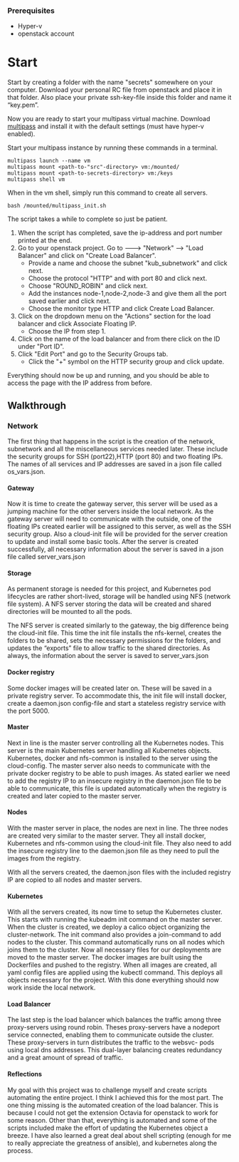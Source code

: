 ### Prerequisites
* Hyper-v 
* openstack account  
# Start
Start by creating a folder with the name "secrets" somewhere on your computer. 
Download your personal RC file from openstack and place it in that folder. 
Also place your private ssh-key-file inside this folder and name it “key.pem”.

Now you are ready to start your multipass virtual machine.
Download [multipass](https://multipass.run/) and install it with the default settings
(must have hyper-v enabled).

Start your multipass instance by running these commands in a terminal.
   
    multipass launch --name vm   
    multipass mount <path-to-"src"-directory> vm:/mounted/
    multipass mount <path-to-secrets-directory> vm:/keys
    multipass shell vm
    
When in the vm shell, simply run this command to create all servers.
    
    bash /mounted/multipass_init.sh

The script takes a while to complete so just be patient.

1. When the script has completed, save the ip-address and port number printed at the end.
2. Go to your openstack project. Go to ---> "Network" --> "Load Balancer" and click on "Create Load Balancer".
    * Provide a name and choose the subnet "kub_subnetwork" and click next.
    * Choose the protocol "HTTP" and with port 80 and click next.
    * Choose "ROUND_ROBIN" and click next.
    * Add the instances node-1,node-2,node-3 and give them all the port saved earlier and click next.
    * Choose the monitor type HTTP and click Create Load Balancer.
3. Click on the dropdown menu on the "Actions" section for the load balancer and click Associate Floating IP. 
    * Choose the IP from step 1. 
9. Click on the name of the load balancer and from there click on the ID under "Port ID".
10. Click "Edit Port" and go to the Security Groups tab. 
    * Click the "+" symbol on the HTTP security group and click update.

Everything should now be up and running, and you should be able to access the page with the IP address from before. 
 

## Walkthrough

### Network
The first thing that happens in the script is the creation of the network, subnetwork and all the miscellaneous services needed later. These include the security groups for SSH (port22),HTTP (port 80) and two floating IPs. The names of all services and IP addresses are saved in a  json file called os_vars.json.


#### Gateway
Now it is time to create the gateway server, this server will be used as a jumping machine for the other servers inside the local network. As the gateway server will need to communicate with the outside, one of the floating IPs created earlier will be assigned to this server, as well as the SSH security group. Also a cloud-init file will be provided for the server creation to update and install some basic tools. After the server is created successfully, all necessary information about the server is saved in a json file called server_vars.json

#### Storage
As permanent storage is needed for this project, and Kubernetes pod lifecycles are rather short-lived, storage will be handled using NFS (network file system). A NFS server storing the data will be created and shared directories will be mounted to all the pods.

The NFS server is created similarly to the gateway, the big difference being the cloud-init file. This time the init file installs the nfs-kernel, creates the folders to be shared, sets the necessary permissions for the folders,  and updates the “exports” file to allow traffic to the shared directories. 
As always, the information about the server is saved to server_vars.json
#### Docker registry
Some docker images will be created later on. These will be saved in a private registry server. To accommodate this, the init file will install docker, create a daemon.json config-file and start a stateless registry service with the port 5000.
#### Master 
Next in line is the master server controlling all the Kubernetes nodes. This server is the main Kubernetes server handling all Kubernetes objects. Kubernetes, docker and nfs-common is installed to the server using the cloud-config. The master server also needs to communicate with the private docker registry to be able to push images. As stated earlier we need to add the registry IP to an insecure registry in the daemon.json file to be able to communicate, this file is updated automatically when the registry is created and later copied to the master server.
#### Nodes
With the master server in place, the nodes are next in line. The three nodes are created very similar to the master server. They all install docker, Kubernetes and nfs-common using the cloud-init file. They also need to add the insecure registry line to the daemon.json file as they need to pull the images from the registry.

With all the servers created, the daemon.json files with the included registry IP are copied to all nodes and master servers.
#### Kubernetes
With all the servers created, its now time to setup the Kubernetes cluster. This starts with running the kubeadm init command on the master server. When the cluster is created, we deploy a calico object organizing the cluster-network. The init command also provides a join-command to add nodes to the cluster. This command automatically runs on all nodes which joins them to the cluster.
Now all necessary files for our deployments are moved to the master server. The docker images are built using the Dockerfiles and pushed to the registry. When all images are created, all yaml config files are applied using the kubectl command. This deploys all objects necessary for the project.
With this done everything should now work inside the local network.
#### Load Balancer
The last step is the load balancer which balances the traffic among three proxy-servers using round robin. Theses proxy-servers have a nodeport service connected, enabling them to communicate outside the cluster. These proxy-servers in turn distributes the traffic to the websvc- pods using local dns addresses.  This dual-layer balancing creates redundancy and a great amount of spread of traffic.
#### Reflections
My goal with this project was to challenge myself and create scripts automating the entire project. I think I achieved this for the most part. The one thing missing is the automated creation of the load balancer. This is because I could not get the extension Octavia for openstack to work for some reason. Other than that, everything is automated and some of the scripts included make the effort of updating the Kubernetes object a breeze. I have also learned a great deal about shell scripting (enough for me to really appreciate the greatness of ansible), and kubernetes along the process.